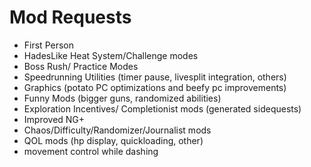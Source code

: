 # Mod Requests #

- First Person
- HadesLike Heat System/Challenge modes
- Boss Rush/ Practice Modes
- Speedrunning Utilities (timer pause, livesplit integration, others)
- Graphics (potato PC optimizations and beefy pc improvements)
- Funny Mods (bigger guns, randomized abilities)
- Exploration Incentives/ Completionist mods (generated sidequests)
- Improved NG+
- Chaos/Difficulty/Randomizer/Journalist mods
- QOL mods (hp display, quickloading, other)
- movement control while dashing